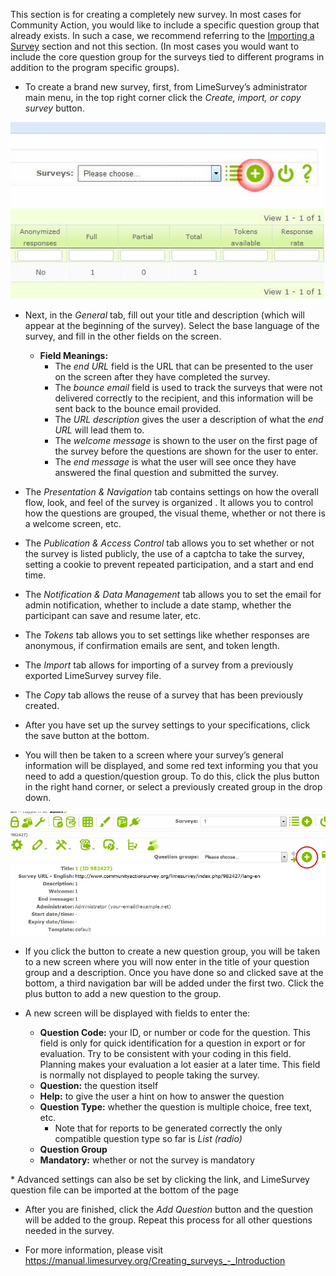 This section is for creating a completely new survey. In most cases for Community Action, you would like to include a specific question group that already exists. In such a case, we recommend referring to the <a href="http://communityactionsurvey.org/guide/index.php/Surveys/Importing_a_Survey">Importing a Survey</a> section and not this section. (In most cases you would want to include the core question group for the surveys tied to different programs in addition to the program specific groups).

* To create a brand new survey, first, from LimeSurvey’s administrator main menu, in the top right corner click the _Create, import, or copy survey_ button.

![Create Survey Button](../../img/create-survey.png)

* Next, in the _General_ tab, fill out your title and description (which will appear at the beginning of the survey). Select the base language of the survey, and fill in the other fields on the screen.

	* **Field Meanings:**
		* The _end URL_ field is the URL that can be presented to the user on the screen after they have completed the survey. 
		* The _bounce email_ field is used to track the surveys that were not delivered correctly to the recipient, and this information will be sent back to the bounce email provided.
		* The _URL description_ gives the user a description of what the _end URL_ will lead them to.
		* The _welcome message_ is shown to the user on the first page of the survey before the questions are shown for the user to enter.
		* The _end message_ is what the user will see once they have answered the final question and submitted the survey.

<p></p>

* The _Presentation & Navigation_ tab contains settings on how the overall flow, look, and feel of the survey is organized . It allows you to control how the questions are grouped, the visual theme, whether or not there is a welcome screen, etc.

* The _Publication & Access Control_ tab allows you to set whether or not the survey is listed publicly, the use of a captcha to take the survey, setting a cookie to prevent repeated participation, and a start and end time.

* The _Notification & Data Management_ tab allows you to set the  email for admin notification, whether to include a date stamp,  whether the participant can save and resume later, etc.

* The _Tokens_ tab allows you to set settings like  whether responses are anonymous, if confirmation emails are sent, and token length.

* The _Import_ tab allows for importing of a survey from a previously exported LimeSurvey survey file.

* The _Copy_ tab allows the reuse of  a survey  that has been previously created.

* After you have set up the survey settings to your specifications, click the save button at the bottom.

* You will then be taken to a screen where your survey’s general information will be displayed, and  some red text informing you that you need to add a question/question group. To do this, click the plus button in the right hand corner, or select a previously created group in the drop down.

![Create Question Group Button](../../img/create-question-group.png)

* If you click the button to create a new question group, you will be taken to a new screen where you will now enter in the title of your question group and a description. Once you have done so and clicked save at the bottom, a third navigation bar will be added under the first two. Click the plus button to add a new question to the group.

* A new screen will be displayed with fields to enter the:

	* **Question Code:** your ID, or number or code for the question. This field is only for quick identification for a question in export or for evaluation. Try to be consistent with your coding in this field. Planning makes your evaluation a lot easier at a later time. This field is normally not displayed to people taking the survey.
	* **Question:** the question itself
	* **Help:** to give the user a hint on how to answer the question
	* **Question Type:** whether the question is multiple choice, free text, etc.
		* Note that for reports to be generated correctly the only compatible question type so far is _List (radio)_
	* **Question Group**
	* **Mandatory:** whether or not the survey is mandatory

<p></p>
* Advanced settings can also be set by clicking the link, and LimeSurvey question file can be imported  at the bottom of the page

* After you are finished, click the _Add Question_ button and the question will be added to the group. Repeat this process for all other questions needed in the survey.

* For more information, please visit https://manual.limesurvey.org/Creating_surveys_-_Introduction